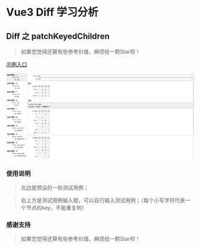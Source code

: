 # Vue3 Diff 学习分析

## Diff 之 patchKeyedChildren

> 如果您觉得还算有些参考价值，麻烦给一颗Star呗！

[示例入口](https://xachary.github.io/vue3-diff-study)

![Alt text](image.png)

### 使用说明

> 左边是预设的一些测试用例；

> 右上方是测试用例输入框，可以自行输入测试用例；（每个小写字符代表一个节点的key，不能重复哟）

### 感谢支持

> 如果您觉得还算有些参考价值，麻烦给一颗Star呗！